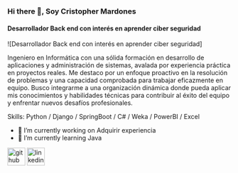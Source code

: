 ### Hi there 👋, Soy Cristopher Mardones
#### Desarrollador Back end con interés en aprender ciber seguridad
![Desarrollador Back end con interés en aprender ciber seguridad]


Ingeniero en Informática con una sólida formación en desarrollo de aplicaciones y administración de sistemas, avalada por experiencia práctica en proyectos reales. Me destaco por un enfoque proactivo en la resolución de problemas y una capacidad comprobada para trabajar eficazmente en equipo. Busco integrarme a una organización dinámica donde pueda aplicar mis conocimientos y habilidades técnicas para contribuir al éxito del equipo y enfrentar nuevos desafíos profesionales.

Skills: Python / Django / SpringBoot / C# / Weka / PowerBI / Excel 

- 🔭 I’m currently working on Adquirir experiencia 
- 🌱 I’m currently learning Java 


[<img src='https://cdn.jsdelivr.net/npm/simple-icons@3.0.1/icons/github.svg' alt='github' height='40'>](https://github.com/Shadowcrys)  [<img src='https://cdn.jsdelivr.net/npm/simple-icons@3.0.1/icons/linkedin.svg' alt='linkedin' height='40'>](https://www.linkedin.com/in/cristopher-mardones-a602a4245/)  




